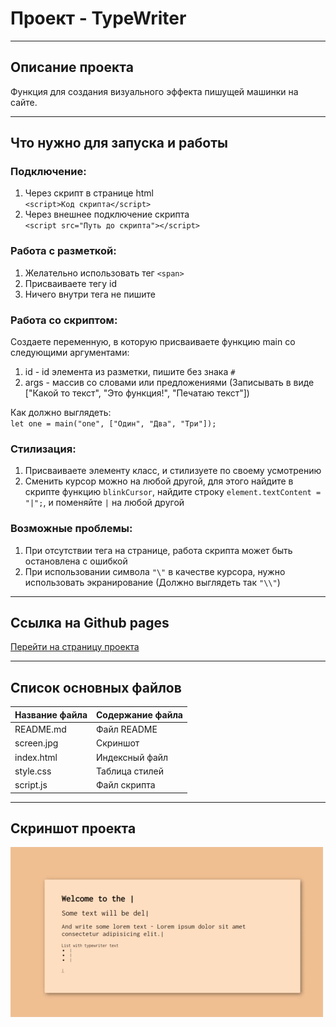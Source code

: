 # Проект - TypeWriter

***

## Описание проекта
Функция для создания визуального эффекта пишущей машинки на сайте.

***

## Что нужно для запуска и работы

### Подключение:
1. Через скрипт в странице html  
`<script>Код скрипта</script>`
2. Через внешнее подключение скрипта  
`<script src="Путь до скрипта"></script>`

### Работа с разметкой:
1. Желательно использовать тег `<span>`
2. Присваиваете тегу id
3. Ничего внутри тега не пишите

### Работа со скриптом:
Создаете переменную, в которую присваиваете функцию main со следующими аргументами:
1. id - id элемента из разметки, пишите без знака `#`
2. args - массив со словами или предложениями (Записывать в виде ["Какой то текст", "Это функция!", "Печатаю текст"])

Как должно выглядеть:  
`let one = main("one", ["Один", "Два", "Три"]);`

### Стилизация:
1. Присваиваете элементу класс, и стилизуете по своему усмотрению
2. Сменить курсор можно на любой другой, для этого найдите в скрипте функцию `blinkCursor`, найдите строку `element.textContent = "|";`, и поменяйте `|` на любой другой

### Возможные проблемы:
1. При отсутствии тега на странице, работа скрипта может быть остановлена с ошибкой
2. При использовании символа `"\"` в качестве курсора, нужно использовать экранирование (Должно выглядеть так `"\\"`)

***

## Ссылка на Github pages
[Перейти на страницу проекта](https://walkingfrozenfish.github.io/typeWriter/)

***

## Список основных файлов
Название файла  | Содержание файла
----------------|----------------------
README.md       | Файл README
screen.jpg      | Скриншот
index.html      | Индексный файл
style.css       | Таблица стилей
script.js       | Файл скрипта

***

## Скриншот проекта
![Скриншот](https://github.com/WalkingFrozenFish/typeWriter/blob/master/img/project-gif.gif)
